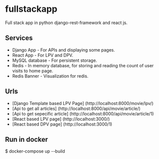 # fullstackapp
Full stack app in python django-rest-framework and react js.

## Services
- Django App - For APIs and displaying some pages.
- React App - For LPV and DPV.
- MySQL database - For persistent storage.
- Redis - In memory database, for storing and reading the count of user visits to home page.
- Redis Banner - Visualization for redis.

## Urls
- [Django Template based LPV Page]  (http://localhost:8000/movie/lpv/)
- [Api to get all articles] (http://localhost:8000/api/movie/article/)
- [Api to get sepecific article] (http://localhost:8000/api/movie/article/1)
- [React based LPV page] (http://localhost:3000/)
- [React based DPV page] (http://localhost:3000/1)

## Run in docker
$ docker-compose up --build
